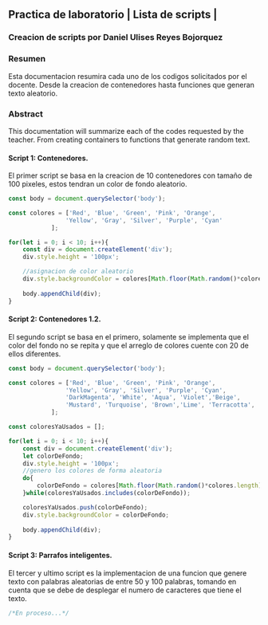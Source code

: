 ## Practica de laboratorio | Lista de scripts |
### Creacion de scripts por Daniel Ulises Reyes Bojorquez
### Resumen
Esta documentacion resumira cada uno de los codigos solicitados por el docente. Desde la creacion de contenedores hasta funciones que generan texto aleatorio.
### Abstract
This documentation will summarize each of the codes requested by the teacher. From creating containers to functions that generate random text.
#### Script 1: Contenedores.
El primer script se basa en la creacion de 10 contenedores con tamaño de 100 pixeles, estos tendran un color de fondo aleatorio.
```js
const body = document.querySelector('body');

const colores = ['Red', 'Blue', 'Green', 'Pink', 'Orange', 
                'Yellow', 'Gray', 'Silver', 'Purple', 'Cyan'
            ];

for(let i = 0; i < 10; i++){
    const div = document.createElement('div');
    div.style.height = '100px';

    //asignacion de color aleatorio
    div.style.backgroundColor = colores[Math.floor(Math.random()*colores.length)];
    
    body.appendChild(div);
}
```
#### Script 2: Contenedores 1.2.
El segundo script se basa en el primero, solamente se implementa que el color del fondo no se repita y que el arreglo de colores cuente con 20 de ellos diferentes.
```js
const body = document.querySelector('body');

const colores = ['Red', 'Blue', 'Green', 'Pink', 'Orange', 
                'Yellow', 'Gray', 'Silver', 'Purple', 'Cyan', 
                'DarkMagenta', 'White', 'Aqua', 'Violet','Beige', 
                'Mustard', 'Turquoise', 'Brown','Lime', 'Terracotta',
            ];

const coloresYaUsados = [];

for(let i = 0; i < 10; i++){
    const div = document.createElement('div');
    let colorDeFondo;
    div.style.height = '100px';
    //genero los colores de forma aleatoria
    do{
        colorDeFondo = colores[Math.floor(Math.random()*colores.length)];
    }while(coloresYaUsados.includes(colorDeFondo));

    coloresYaUsados.push(colorDeFondo);
    div.style.backgroundColor = colorDeFondo;
    
    body.appendChild(div);
}
```
#### Script 3: Parrafos inteligentes.
El tercer y ultimo script es la implementacion de una funcion que genere texto con palabras aleatorias de entre 50 y 100 palabras, tomando en cuenta que se debe de desplegar el numero de caracteres que tiene el texto.
```js
/*En proceso...*/
```
